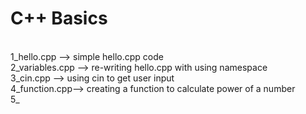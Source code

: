 # C++ Basics

<br />1_hello.cpp --> simple hello.cpp code
<br />2_variables.cpp --> re-writing hello.cpp with using namespace
<br />3_cin.cpp --> using cin to get user input
<br />4_function.cpp--> creating a function to calculate power of a number
<br />5_
